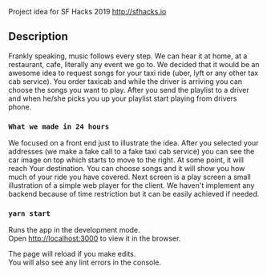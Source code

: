 Project idea for SF Hacks 2019 http://sfhacks.io

## Description

Frankly speaking, music follows every step. We can hear it at home, at a restaurant, cafe, literally any event we go to. We decided that it would be an awesome idea to request songs for your taxi ride (uber, lyft or any other tax cab service). You order taxicab and while the driver is arriving you can choose the songs you want to play. After you send the playlist to a driver and when he/she picks you up your playlist start playing from drivers phone.

### `What we made in 24 hours`

We focused on a front end just to illustrate the idea. After you selected your addresses (we make a fake call to a fake taxi cab service) you can see the car image on top which starts to move to the right. At some point, it will reach Your destination. You can choose songs and it will show you how much of your ride you have covered. Next screen is a play screen a small illustration of a simple web player for the client. We haven't implement any backend because of time restriction but it can be easily achieved if needed.

### `yarn start`

Runs the app in the development mode.<br>
Open [http://localhost:3000](http://localhost:3000) to view it in the browser.

The page will reload if you make edits.<br>
You will also see any lint errors in the console.
